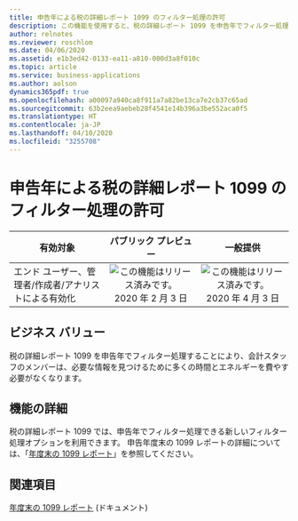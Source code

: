 ```yaml
---
title: 申告年による税の詳細レポート 1099 のフィルター処理の許可
description: この機能を使用すると、税の詳細レポート 1099 を申告年でフィルター処理できます。
author: relnotes
ms.reviewer: roschlom
ms.date: 04/06/2020
ms.assetid: e1b3ed42-0133-ea11-a810-000d3a8f010c
ms.topic: article
ms.service: business-applications
ms.author: aolson
dynamics365pdf: true
ms.openlocfilehash: a00097a940ca8f911a7a82be13ca7e2cb37c65ad
ms.sourcegitcommit: 63b2eea9aebeb28f4541e14b396a3be552aca0f5
ms.translationtype: HT
ms.contentlocale: ja-JP
ms.lasthandoff: 04/10/2020
ms.locfileid: "3255708"
---
```

# <a name="allow-filtering-the-tax-1099-detail-report-by-reporting-year"></a>申告年による税の詳細レポート 1099 のフィルター処理の許可


| 有効対象    |  パブリック プレビュー | 一般提供 | 
| ---------- | :----------: |:----------: |
|エンド ユーザー、管理者/作成者/アナリストによる有効化|![この機能はリリース済みです。](/dynamics365-release-plan/media/green-checkmark.png "この機能はリリース済みです。") 2020 年 2 月 3 日| ![この機能はリリース済みです。](/dynamics365-release-plan/media/green-checkmark.png "この機能はリリース済みです。") 2020 年 4 月 3 日|


## <a name="business-value"></a>ビジネス バリュー
<!-- bv start -->
税の詳細レポート 1099 を申告年でフィルター処理することにより、会計スタッフのメンバーは、必要な情報を見つけるために多くの時間とエネルギーを費やす必要がなくなります。
<!-- bv end -->



## <a name="feature-details"></a>機能の詳細
<!--feature detail start -->
税の詳細レポート 1099 では、申告年でフィルター処理できる新しいフィルター処理オプションを利用できます。 申告年度末の 1099 レポートの詳細については、「[年度末の 1099 レポート](https://docs.microsoft.com/dynamics365/finance/localizations/noam-usa-year-end-1099-reporting)」を参照してください。
<!--feature detail end -->










## <a name="see-also"></a>関連項目

<!--docs start-->
[年度末の 1099 レポート](https://docs.microsoft.com/dynamics365/finance/localizations/noam-usa-year-end-1099-reporting) (ドキュメント)
<!--docs end-->
